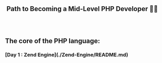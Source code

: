 <center><h2>Path to Becoming a Mid-Level PHP Developer 👨‍💻</h2></center>
<br>
<br>

## The core of the PHP language:
<h3>[Day 1 : Zend Engine](./Zend-Engine/README.md)</h3>
